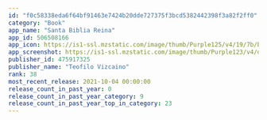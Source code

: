 ```yaml
---
id: "f0c58338eda6f64bf91463e7424b20dde727375f3bcd5382442398f3a82f2ff0"
category: "Book"
app_name: "Santa Biblia Reina"
app_id: 506508166
app_icon: https://is1-ssl.mzstatic.com/image/thumb/Purple125/v4/19/7b/bd/197bbd3b-eaac-930b-90e9-428bc293ff0f/AppIcon-1x_U007emarketing-0-4-85-220-0.png/1024x1024bb.png
app_screenshot: https://is1-ssl.mzstatic.com/image/thumb/Purple123/v4/da/ac/c6/daacc6ef-317d-b5bb-0d6a-1b452daddccd/pr_source.png/1242x2688bb.png
publisher_id: 475917325
publisher_name: "Teofilo Vizcaino"
rank: 38
most_recent_release: 2021-10-04 00:00:00
release_count_in_past_year: 0
release_count_in_past_year_category: 9
release_count_in_past_year_top_in_category: 23
---
```

